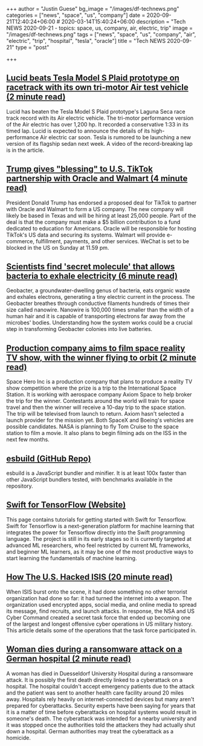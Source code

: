 +++
author = "Justin Guese"
bg_image = "/images/df-technews.png"
categories = ["news", "space", "us", "company"]
date = 2020-09-21T12:40:24+06:00 # 2020-03-14T15:40:24+06:00
description = "Tech NEWS 2020-09-21 - topics: space, us, company, air, electric, trip"
image = "/images/df-technews.png"
tags = ["news", "space", "us", "company", "air", "electric", "trip", "hospital", "tesla", "oracle"]
title = "Tech NEWS 2020-09-21"
type = "post"

+++

## [Lucid beats Tesla Model S Plaid prototype on racetrack with its own tri-motor Air test vehicle (2 minute read)](https://electrek.co/2020/09/18/lucid-beats-tesla-model-s-plaid-prototype-on-racetrack-with-its-own-tri-motor-air-test-vehicle//1/01000174b02289d2-2f667810-682b-4670-8895-deadeab0a50d-000000/QEVq0k4x_j2mC1wHBFy8N1h_d0d4mtFrB5-7xJCGGpo=159)

Lucid has beaten the Tesla Model S Plaid prototype's Laguna Seca race track record with its Air electric vehicle. The tri-motor performance version of the Air electric has over 1,200 hp. It recorded a conservative 1:33 in its timed lap. Lucid is expected to announce the details of its high-performance Air electric car soon. Tesla is rumored to be launching a new version of its flagship sedan next week. A video of the record-breaking lap is in the article.

## [Trump gives "blessing" to U.S. TikTok partnership with Oracle and Walmart (4 minute read)](https://www.cbsnews.com/news/trump-gives-blessing-to-u-s-tiktok-partnership-with-oracle-and-walmart//1/01000174b02289d2-2f667810-682b-4670-8895-deadeab0a50d-000000/XZxAJXRszDZ1BV1SLt3l4i8266JIz8DNySLpD30WCy8=159)

President Donald Trump has endorsed a proposed deal for TikTok to partner with Oracle and Walmart to form a US company. The new company will likely be based in Texas and will be hiring at least 25,000 people. Part of the deal is that the company must make a $5 billion contribution to a fund dedicated to education for Americans. Oracle will be responsible for hosting TikTok's US data and securing its systems. Walmart will provide e-commerce, fulfillment, payments, and other services. WeChat is set to be blocked in the US on Sunday at 11.59 pm.

## [Scientists find 'secret molecule' that allows bacteria to exhale electricity (6 minute read)](https://www.livescience.com/electron-breathing-geobacter-microbes.html/1/01000174b02289d2-2f667810-682b-4670-8895-deadeab0a50d-000000/bG4GJyc2_BewZIybL23qqLWG66VtaTAnj0VvbgSi77U=159)

Geobacter, a groundwater-dwelling genus of bacteria, eats organic waste and exhales electrons, generating a tiny electric current in the process. The Geobacter breathes through conductive filaments hundreds of times their size called nanowire. Nanowire is 100,000 times smaller than the width of a human hair and it is capable of transporting electrons far away from the microbes' bodies. Understanding how the system works could be a crucial step in transforming Geobacter colonies into live batteries.

## [Production company aims to film space reality TV show, with the winner flying to orbit (2 minute read)](https://www.theverge.com/2020/9/17/21443768/nasa-iss-international-space-station-reality-tv-space-hero-axiom/1/01000174b02289d2-2f667810-682b-4670-8895-deadeab0a50d-000000/S3ByG66AoXH2v6AECS2GDTO8IES_QPmcrzBCV0zPSlw=159)

Space Hero Inc is a production company that plans to produce a reality TV show competition where the prize is a trip to the International Space Station. It is working with aerospace company Axiom Space to help broker the trip for the winner. Contestants around the world will train for space travel and then the winner will receive a 10-day trip to the space station. The trip will be televised from launch to return. Axiom hasn't selected a launch provider for the mission yet. Both SpaceX and Boeing's vehicles are possible candidates. NASA is planning to fly Tom Cruise to the space station to film a movie. It also plans to begin filming ads on the ISS in the next few months.

## [esbuild (GitHub Repo)](https://github.com/evanw/esbuild/1/01000174b02289d2-2f667810-682b-4670-8895-deadeab0a50d-000000/KBnu0oczNQDIVIDj1cpwYalKalUulQ9hrIpZSCkfLKk=159)

esbuild is a JavaScript bundler and minifier. It is at least 100x faster than other JavaScript bundlers tested, with benchmarks available in the repository.

## [Swift for TensorFlow (Website)](https://www.tensorflow.org/swift/1/01000174b02289d2-2f667810-682b-4670-8895-deadeab0a50d-000000/yLM7A6SqaV3Wo0dWEml9y9WUz7k1Guk0nBkJSEVKtOQ=159)

This page contains tutorials for getting started with Swift for Tensorflow. Swift for Tensorflow is a next-generation platform for machine learning that integrates the power for Tensorflow directly into the Swift programming language. The project is still in its early stages so it is currently targeted at advanced ML researchers, who feel restricted by current ML frameworks, and beginner ML learners, as it may be one of the most productive ways to start learning the fundamentals of machine learning.

## [How The U.S. Hacked ISIS (20 minute read)](https://www.npr.org/2019/09/26/763545811/how-the-u-s-hacked-isis/1/01000174b02289d2-2f667810-682b-4670-8895-deadeab0a50d-000000/-uaXLZ1MvJLWo8WWjXodvjCCgI8moVJVZtN0tKy6K60=159)

When ISIS burst onto the scene, it had done something no other terrorist organization had done so far: it had turned the internet into a weapon. The organization used encrypted apps, social media, and online media to spread its message, find recruits, and launch attacks. In response, the NSA and US Cyber Command created a secret task force that ended up becoming one of the largest and longest offensive cyber operations in US military history. This article details some of the operations that the task force participated in.

## [Woman dies during a ransomware attack on a German hospital (2 minute read)](https://www.theverge.com/2020/9/17/21443851/death-ransomware-attack-hospital-germany-cybersecurity/1/01000174b02289d2-2f667810-682b-4670-8895-deadeab0a50d-000000/-sa34HwP7FgZM-otxjk6KpHHOO_TEF7aK1YxL2Y8Cno=159)

A woman has died in Duesseldorf University Hospital during a ransomware attack. It is possibly the first death directly linked to a cyberattack on a hospital. The hospital couldn't accept emergency patients due to the attack and the patient was sent to another health care facility around 20 miles away. Hospitals rely heavily on internet-connected devices but many aren't prepared for cyberattacks. Security experts have been saying for years that it is a matter of time before cyberattacks on hospital systems would result in someone's death. The cyberattack was intended for a nearby university and it was stopped once the authorities told the attackers they had actually shut down a hospital. German authorities may treat the cyberattack as a homicide.

